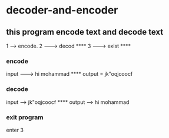 # decoder-and-encoder
## this program encode text and decode text
1 --> encode.
2 ---> decod ****
3 ---> exist ****

### encode
input ---> hi mohammad ****
output = jk"oqjcoocf


### decode 
input --> jk"oqjcoocf ****
output --> hi mohammad


### exit program
enter 3
